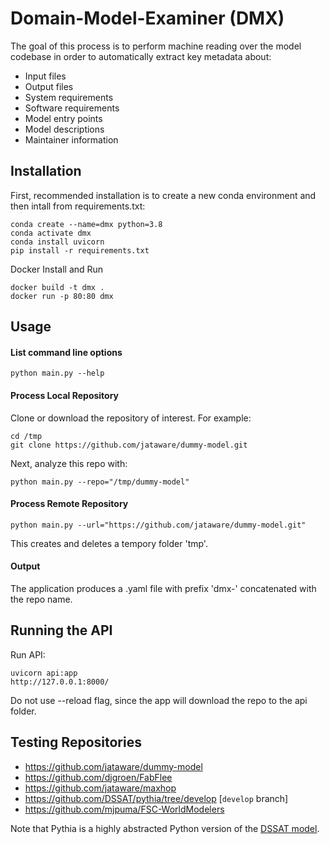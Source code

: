 # Domain-Model-Examiner (DMX)

The goal of this process is to perform machine reading over the model codebase in order to automatically extract key metadata about:
- Input files
- Output files
- System requirements
- Software requirements
- Model entry points
- Model descriptions
- Maintainer information


## Installation

First, recommended installation is to create a new conda environment and then intall from requirements.txt:

```
conda create --name=dmx python=3.8
conda activate dmx
conda install uvicorn
pip install -r requirements.txt
```

Docker Install and Run
```
docker build -t dmx .
docker run -p 80:80 dmx
```

## Usage

#### List command line options
```
python main.py --help
```

#### Process Local Repository

Clone or download the repository of interest. For example:

```
cd /tmp
git clone https://github.com/jataware/dummy-model.git
```

Next, analyze this repo with:

```
python main.py --repo="/tmp/dummy-model"
```

#### Process Remote Repository

```
python main.py --url="https://github.com/jataware/dummy-model.git"
```

This creates and deletes a tempory folder 'tmp'.

#### Output

The application produces a .yaml file with prefix 'dmx-' concatenated with the repo name. 

## Running the API

Run API:
```
uvicorn api:app
http://127.0.0.1:8000/
```
Do not use --reload flag, since the app will download the repo to the api folder.


## Testing Repositories

* https://github.com/jataware/dummy-model
* https://github.com/djgroen/FabFlee
* https://github.com/jataware/maxhop
* https://github.com/DSSAT/pythia/tree/develop [`develop` branch]
* https://github.com/mjpuma/FSC-WorldModelers 


Note that Pythia is a highly abstracted Python version of the [DSSAT model](https://github.com/DSSAT/dssat-csm-os).
